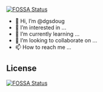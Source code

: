 [![FOSSA Status](https://app.fossa.com/api/projects/git%2Bgithub.com%2Fdgsdoug%2Fcrispy-octo-rotary-phone.svg?type=shield)](https://app.fossa.com/projects/git%2Bgithub.com%2Fdgsdoug%2Fcrispy-octo-rotary-phone?ref=badge_shield)

- 👋 Hi, I’m @dgsdoug
- 👀 I’m interested in ...
- 🌱 I’m currently learning ...
- 💞️ I’m looking to collaborate on ...
- 📫 How to reach me ...

<!---
dgsdoug/dgsdoug is a ✨ special ✨ repository because its `README.md` (this file) appears on your GitHub profile.
You can click the Preview link to take a look at your changes.
--->


## License
[![FOSSA Status](https://app.fossa.com/api/projects/git%2Bgithub.com%2Fdgsdoug%2Fcrispy-octo-rotary-phone.svg?type=large)](https://app.fossa.com/projects/git%2Bgithub.com%2Fdgsdoug%2Fcrispy-octo-rotary-phone?ref=badge_large)